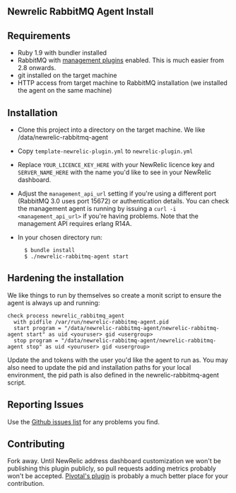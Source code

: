 ## Newrelic RabbitMQ Agent Install

## Requirements
* Ruby 1.9 with bundler installed
* RabbitMQ with [management plugins](http://www.rabbitmq.com/management.html) enabled.  This is much easier from 2.8 onwards.
* git installed on the target machine
* HTTP access from target machine to RabbitMQ installation (we installed the agent on the same machine)

## Installation
* Clone this project into a directory on the target machine. We like /data/newrelic-rabbitmq-agent
* Copy `template-newrelic-plugin.yml` to `newrelic-plugin.yml`
* Replace `YOUR_LICENCE_KEY_HERE` with your NewRelic licence key and `SERVER_NAME_HERE` with the name you'd like to see in your NewRelic dashboard.
* Adjust the `management_api_url` setting if you're using a different port (RabbitMQ 3.0 uses port 15672) or authentication details.  You can check the management agent is running by issuing a `curl -i <management_api_url>` if you're having problems.  Note that the management API requires erlang R14A.
* In your chosen directory run:

        $ bundle install
        $ ./newrelic-rabbitmq-agent start

## Hardening the installation
We like things to run by themselves so create a monit script to ensure the agent is always up and running:
```
check process newrelic_rabbitmq_agent
  with pidfile /var/run/newrelic-rabbitmq-agent.pid
  start program = "/data/newrelic-rabbitmq-agent/newrelic-rabbitmq-agent start" as uid <youruser> gid <usergroup>
  stop program = "/data/newrelic-rabbitmq-agent/newrelic-rabbitmq-agent stop" as uid <youruser> gid <usergroup>
```

Update the <youruser> and <usergroup> tokens with the user you'd like the agent to run as.  You may also need to update the pid and installation paths for your local environment, the pid path is also defined in the newrelic-rabbitmq-agent script.

## Reporting Issues

Use the [Github issues list](https://github.com/redbubble/newrelic-rabbitmq-agent/issues) for any problems you find.

## Contributing

Fork away.  Until NewRelic address dashboard customization we won't be publishing this plugin publicly, so pull requests adding metrics probably won't be accepted.  [Pivotal's plugin](https://github.com/gopivotal/newrelic_pivotal_agent) is probably a much better place for your contribution.
